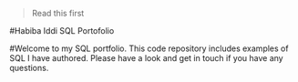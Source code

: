 > Read this first

#Habiba Iddi SQL Portofolio

#Welcome to my SQL portfolio.  This code repository includes examples of SQL I have authored.  Please have a look and get in touch if you have any questions.

